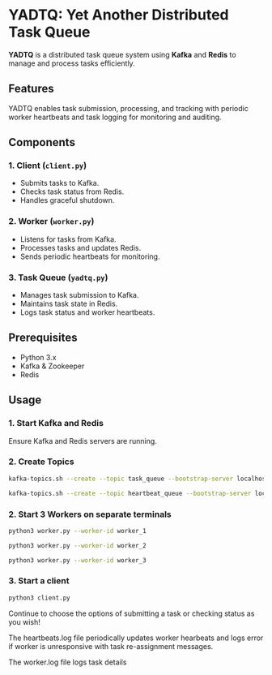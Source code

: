 # YADTQ: Yet Another Distributed Task Queue

**YADTQ** is a distributed task queue system using **Kafka** and **Redis** to manage and process tasks efficiently.

## **Features**
YADTQ enables task submission, processing, and tracking with periodic worker heartbeats and task logging for monitoring and auditing.

## **Components**
### **1. Client (`client.py`)**
- Submits tasks to Kafka.  
- Checks task status from Redis.  
- Handles graceful shutdown.

### **2. Worker (`worker.py`)**
- Listens for tasks from Kafka.  
- Processes tasks and updates Redis.  
- Sends periodic heartbeats for monitoring.

### **3. Task Queue (`yadtq.py`)**
- Manages task submission to Kafka.  
- Maintains task state in Redis.  
- Logs task status and worker heartbeats.

## **Prerequisites**
- Python 3.x  
- Kafka & Zookeeper  
- Redis

## **Usage**

### **1. Start Kafka and Redis**
Ensure Kafka and Redis servers are running.

### **2. Create Topics**
```bash
kafka-topics.sh --create --topic task_queue --bootstrap-server localhost:9092 --partitions 3 --replication-factor 1

kafka-topics.sh --create --topic heartbeat_queue --bootstrap-server localhost:9092 --partitions 1 --replication-factor 1
```


### **2. Start 3 Workers on separate terminals**
```bash
python3 worker.py --worker-id worker_1

python3 worker.py --worker-id worker_2

python3 worker.py --worker-id worker_3
```
### **3. Start a client**
```bash
python3 client.py
```


Continue to choose the options of submitting a task or checking status as you wish!

The heartbeats.log file periodically updates worker hearbeats and logs error if worker is unresponsive with task re-assignment messages.

The worker.log file logs task details


